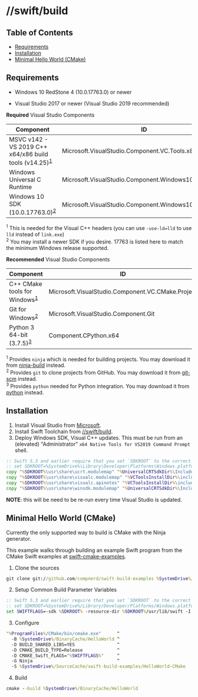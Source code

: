 # **//swift/build**

## Table of Contents

* [Requirements](#requirements)
* [Installation](#installation)
* [Minimal Hello World (CMake)](#minimal-hello-world--cmake-)

## Requirements

- Windows 10 RedStone 4 (10.0.17763.0) or newer

- Visual Studio 2017 or newer (Visual Studio 2019 recommended)

**Required** Visual Studio Components

| Component | ID |
|-----------|----|
| MSVC v142 - VS 2019 C++ x64/x86 build tools (v14.25)<sup>[1](#visual-c)</sup> | Microsoft.VisualStudio.Component.VC.Tools.x86.x64 |
| Windows Universal C Runtime | Microsoft.VisualStudio.Component.Windows10SDK |
| Windows 10 SDK (10.0.17763.0)<sup>[2](#windows-sdk)</sup> | Microsoft.VisualStudio.Component.Windows10SDK.17763 |

<sup><a name="visual-c">1</a></sup> This is needed for the Visual C++ headers (you can use `-use-ld=lld` to use `lld` instead of `link.exe`)<br/>
<sup><a name="windows-sdk">2</a></sup> You may install a newer SDK if you desire. 17763 is listed here to match the minimum Windows release supported.

**Recommended** Visual Studio Components

| Component | ID |
|-----------|----|
| C++ CMake tools for Windows<sup>[1](#windows-cmake)</sup> | Microsoft.VisualStudio.Component.VC.CMake.Project |
| Git for Windows<sup>[2](#windows-git)</sup> | Microsoft.VisualStudio.Component.Git |
| Python 3 64-bit (3.7.5)<sup>[3](#windows-python)</sup> | Component.CPython.x64 |

<sup><a name="windows-cmake">1</a></sup> Provides `ninja` which is needed for building projects. You may download it from [ninja-build](https://github.com/ninja-build/ninja) instead.<br/>
<sup><a name="windows-git">2</a></sup> Provides `git` to clone projects from GitHub. You may download it from [git-scm](https://git-scm.com/) instead.<br/>
<sup><a name="windows-python">3</a></sup> Provides `python` needed for Python integration. You may download it from [python](https://www.python.org/) instead.<br/>

## Installation

1. Install Visual Studio from [Microsoft](https://visualstudio.microsoft.com).
2. Install Swift Toolchain from [//swift/build](https://compnerd.visualstudio.com/swift-build).
3. Deploy Windows SDK, Visual C++ updates.  This must be run from an (elevated) "Administrator" `x64 Native Tools for VS2019 Command Prompt` shell.

```cmd
:: Swift 5.3 and earlier require that you set `SDKROOT` to the correct value.
:: set SDKROOT=%SystemDrive%\Library\Developer\Platforms\Windows.platform\Developer\SDKs\Windows.sdk
copy "%SDKROOT%\usr\share\ucrt.modulemap" "%UniversalCRTSdkDir%\Include\%UCRTVersion%\ucrt\module.modulemap"
copy "%SDKROOT%\usr\share\visualc.modulemap" "%VCToolsInstallDir%\include\module.modulemap"
copy "%SDKROOT%\usr\share\visualc.apinotes" "%VCToolsInstallDir%\include\visualc.apinotes"
copy "%SDKROOT%\usr\share\winsdk.modulemap" "%UniversalCRTSdkDir%\Include\%UCRTVersion%\um\module.modulemap"
```

**NOTE**: this will be need to be re-run every time Visual Studio is updated.

## Minimal Hello World (CMake)

Currently the only supported way to build is CMake with the Ninja generator.

This example walks through building an example Swift program from the CMake Swift examples at [swift-cmake-examples](https://github.com/compnerd/swift-cmake-examples).

1. Clone the sources

```cmd
git clone git://github.com/compnerd/swift-build-examples %SystemDrive%/SourceCache/swift-build-examples
```

2. Setup Common Build Parameter Variables

```cmd
:: Swift 5.3 and earlier require that you set `SDKROOT` to the correct value.
:: set SDKROOT=%SystemDrive%/Library/Developer/Platforms/Windows.platform/Developer/SDKs/Windows.sdk
set SWIFTFLAGS=-sdk %SDKROOT% -resource-dir %SDKROOT%/usr/lib/swift -I %SDKROOT%/usr/lib/swift -L %SDKROOT%/usr/lib/swift/windows
```

3. Configure

```cmd
"%ProgramFiles%/CMake/bin/cmake.exe"      ^
  -B %SystemDrive%/BinaryCache/HelloWorld ^
  -D BUILD_SHARED_LIBS=YES                ^
  -D CMAKE_BUILD_TYPE=Release             ^
  -D CMAKE_Swift_FLAGS="%SWIFTFLAGS%"     ^
  -G Ninja                                ^
  -S %SystemDrive%/SourceCache/swift-build-examples/HelloWorld-CMake
```

4. Build

```cmd
cmake --build %SystemDrive%/BinaryCache/HelloWorld
```

